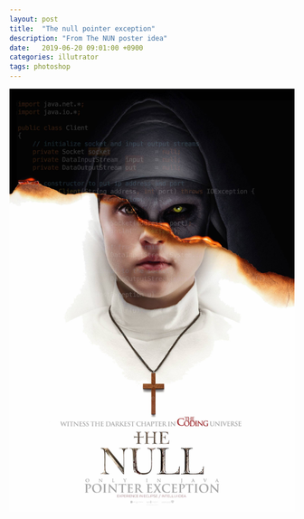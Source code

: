 ```yaml
---
layout: post
title:  "The null pointer exception"
description: "From The NUN poster idea"
date:   2019-06-20 09:01:00 +0900
categories: illutrator
tags: photoshop
---
```


![alt text](https://github.com/phonginx/phonginx.github.io/blob/master/assets/img/the_null_pointer.jpg?raw=true "The null pointer exception")
